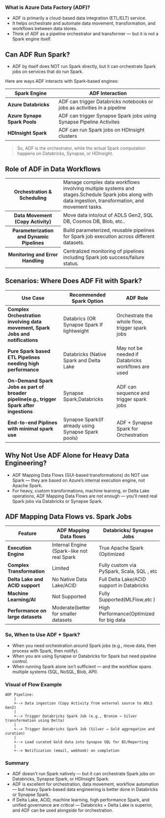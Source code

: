 ### What is Azure Data Factory (ADF)?
* ADF is primarily a cloud-based data integration (ETL/ELT) service.
* It helps orchestrate and automate data movement, transformation, and workflows between data stores.
* Think of ADF as a pipeline orchestrator and transformer — but it is not a Spark engine itself.


## Can ADF Run Spark?

* ADF by itself does NOT run Spark directly, but it can orchestrate Spark jobs on services that do run Spark.

Here are ways ADF interacts with Spark-based engines:

| Spark Engine  | ADF Interaction   |
|------------|------------|
| **Azure Databricks** |ADF can trigger Databricks notebooks or jobs as activities in a pipeline    |
| **Azure Synape Spark Pools** | ADF can trigger Synapse Spark jobs using Synapse Pipeline Activites    |
| **HDInsight Spark** | ADF can run Spark jobs on HDInsight clusters    |

> So, ADF is the orchestrator, while the actual Spark computation happens on Databricks, Synapse, or HDInsight.

## Role of ADF in Data Workflows

<table>
  <tr>
    <th> Orchestration & Scheduling</th>
    <td>Manage complex data workflows involving multiple systems and stages.Schedule Spark jobs along with data ingestion, transformation, and movement tasks.
</td>
</tr>
  <tr>
    <th> Data Movement (Copy Activity)</th>
    <td>Move data into/out of ADLS Gen2, SQL DB, Cosmos DB, Blob, etc..</td>
  </tr>
  <tr>
    <th>Parameterization and Dynamic Pipelines</th>
    <td>Build parameterized, reusable pipelines for Spark job execution across different datasets.</td>
  </tr>
   <tr>
    <th>Monitoring and Error Handling</th>
    <td>Centralized monitoring of pipelines including Spark job success/failure status.</td>
  </tr>
</table>

## Scenarios: Where Does ADF Fit with Spark?
|  Use Case   |Recommended Spark Option   | ADF Role  |
|-------|------------|-------------|
| **Complex Orchestration involving data movement, Spark Jobs and notifications** | Databrics (OR Synapse Spark If lightweight  | Orchestrate the whole flow, trigger spark jobs|
| **Pure Spark based ETL Pipelines needing high performance** | Databricks (Native Spark and Delta Lake   | May not be needed if Databricks workflows are used  |
| **On-Demand Spark Jobs as part of broader pipeline(e.g., trigger Spark after ingestions** | Synapse Spark,Databricks   | ADF can sequence and trigger spark jobs  |
| **End-to-end Piplines with minimal spark use** | Synapse Spark(If already using Synapse Spark pools)  | ADF + Synapse Spark for Orchestration|


## Why Not Use ADF Alone for Heavy Data Engineering?
* ADF Mapping Data Flows (GUI-based transformations) do NOT use Spark — they are based on Azure’s internal execution engine, not Apache Spark.
* For heavy, custom transformations, machine learning, or Delta Lake operations, ADF Mapping Data Flows are not enough — you’ll need real Spark jobs via Databricks or Synapse Spark.

## ADF Mapping Data Flows vs. Spark Jobs
|  Feature    |ADF Mapping Data flows    | Databricks/ Synapse Jobs  |
|-------------|------------|-------------|
| **Execution Engine** | Internal Engine (Spark-like not real Spark | True Apache Spark (Optimized|
| **Complex Transformation** | Limited  | Fully custom via PySpark, Scala, SQL , etc  |
| **Delta Lake and ACID support** | No Native Data Lake/ACID   | Full Delta Lake/ACID support in Databricks  |
| **Machine Learning/AI** | Not Supported  | Fully Supported(MLFlow,etc )|
| **Performance on large datasets** | Moderate(better for smaller datasets  | High Performance(Optimized for big data|

### So, When to Use ADF + Spark?

* When you need orchestration around Spark jobs (e.g., move data, then process with Spark, then notify).
* When you are using Synapse or Databricks for Spark but need pipeline control.
* When running Spark alone isn’t sufficient — and the workflow spans multiple systems (SQL, NoSQL, Blob, API).



### Visual of Flow Example
```
ADF Pipeline:
    |
    +--> Data ingestion (Copy Activity from external source to ADLS Gen2)
    |
    +--> Trigger Databricks Spark Job (e.g., Bronze → Silver transformation using Delta)
    |
    +--> Trigger Databricks Spark Job (Silver → Gold aggregation and curation)
    |
    +--> Load curated Gold data into Synapse SQL for BI/Reporting
    |
    +--> Notification (email, webhook) on completion

```

### Summary
* ADF doesn't run Spark natively — but it can orchestrate Spark jobs on Databricks, Synapse Spark, or HDInsight Spark.
* ADF is excellent for orchestration, data movement, workflow automation — but heavy Spark-based data engineering is better done in Databricks or Synapse Spark.
* If Delta Lake, ACID, machine learning, high performance Spark, and unified governance are critical — Databricks + Delta Lake is superior, and ADF can be used alongside for orchestration.


